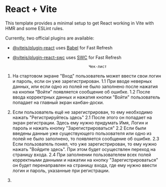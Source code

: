 # React + Vite

This template provides a minimal setup to get React working in Vite with HMR and some ESLint rules.

Currently, two official plugins are available:

- [@vitejs/plugin-react](https://github.com/vitejs/vite-plugin-react/blob/main/packages/plugin-react/README.md) uses [Babel](https://babeljs.io/) for Fast Refresh
- [@vitejs/plugin-react-swc](https://github.com/vitejs/vite-plugin-react-swc) uses [SWC](https://swc.rs/) for Fast Refresh

                                        Чек-лист

1. На стартовом экране "Вход" пользователь может ввести свои логин и пароль, если он уже зарегистрирован.
   1.1 При вводе неверных данных, или если одно из полей не было заполнено после нажатия на кнопки "Войти" появляется сообщение об ошибке.
   1.2 После ввода корректрных данных и нажатия кнопки "Войти" пользователь попадает на главный экран канбан-доски.

2. Если пользователь ещё не зарегистрирован, то ему необходимо нажать "Регистрируйтесь здесь"
   2.1 После этого он попадает на экран регистрации. Здесь ему нужно придумать Имя, Логин и пароль и нажать кнопку "Зарегистрироваться"
   2.2 Если были введены данные уже существующего пользователя или одно из полей не было заполнено, то появляется сообщение об ошибке.
   2.3 Если пользователь понял, что уже зарегистрирован, то ему нужно нажать "Войдите здесь". При этом будет осуществлен переход на страницу входа.
   2.4 При заполнении пользователем всех полей корректными данными и нажатии на кнопку "Зарегистрироваться" он будет перенаправлен на страницу входа, где ему нужно ввести логин и пароль, указанные при регистрации.

3. 

